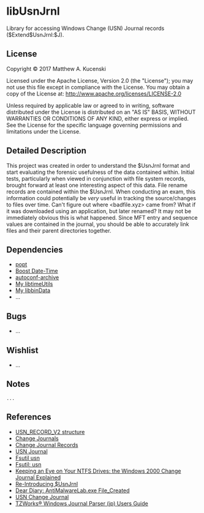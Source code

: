 libUsnJrnl
========
Library for accessing Windows Change (USN) Journal records (\$Extend\$UsnJrnl:$J).

License
-------
Copyright &copy; 2017 Matthew A. Kucenski

Licensed under the Apache License, Version 2.0 (the "License");
you may not use this file except in compliance with the License.
You may obtain a copy of the License at: http://www.apache.org/licenses/LICENSE-2.0

Unless required by applicable law or agreed to in writing, software
distributed under the License is distributed on an "AS IS" BASIS,
WITHOUT WARRANTIES OR CONDITIONS OF ANY KIND, either express or implied.
See the License for the specific language governing permissions and
limitations under the License.

Detailed Description
--------------------

This project was created in order to understand the $UsnJrnl format and start evaluating the forensic usefulness of the data contained within. Initial tests, particularly when viewed in conjunction with file system records, brought forward at least one interesting aspect of this data. File rename records are contained within the $UsnJrnl. When conducting an exam, this information could potentially be *very* useful in tracking the source/changes to files over time. Can't figure out where <badfile.xyz> came from? What if it was downloaded using an application, but later renamed? It may not be immediately obvious this is what happened. Since MFT entry and sequence values are contained in the journal, you should be able to accurately link files and their parent directories together.

Dependencies
------------
* [popt](http://www.freecode.com/projects/popt/)
* [Boost Date-Time](http://www.boost.org)
* [autoconf-archive](https://savannah.gnu.org/projects/autoconf-archive/)
* [My libtimeUtils](https://github.com/mkucenski/libtimeUtils)
* [My libbinData](https://github.com/mkucenski/libbinData)
* ...

Bugs
-----
* ...

Wishlist
-----
* ...

Notes
-----
```
...
```

References
-----
* [USN_RECORD_V2 structure](https://msdn.microsoft.com/en-us/library/aa365722(v=vs.85).aspx)
* [Change Journals](https://msdn.microsoft.com/en-us/library/windows/desktop/aa363798(v=vs.85).aspx)
* [Change Journal Records](https://msdn.microsoft.com/en-us/library/windows/desktop/aa363803(v=vs.85).aspx)
* [USN Journal](https://en.wikipedia.org/wiki/USN_Journal)
* [Fsutil usn](https://technet.microsoft.com/en-us/library/cc788042(v=ws.11).aspx)
* [Fsutil: usn](https://www.microsoft.com/resources/documentation/windows/xp/all/proddocs/en-us/fsutil_usn.mspx?mfr=true)
* [Keeping an Eye on Your NTFS Drives: the Windows 2000 Change Journal Explained](https://www.microsoft.com/msj/0999/journal/journal.aspx)
* [Re-Introducing $UsnJrnl](http://journeyintoir.blogspot.com/2013/01/re-introducing-usnjrnl.html)
* [Dear Diary: AntiMalwareLab.exe File_Created](http://www.securitybraindump.com/2011/07/dear-diary-today-i-was-infected-with.html)
* [USN Change Journal](http://forensicsfromthesausagefactory.blogspot.com/2010/08/usn-change-journal.html)
* [TZWorks® Windows Journal Parser (jp) Users Guide](https://tzworks.net/prototypes/jp/jp.users.guide.pdf)

